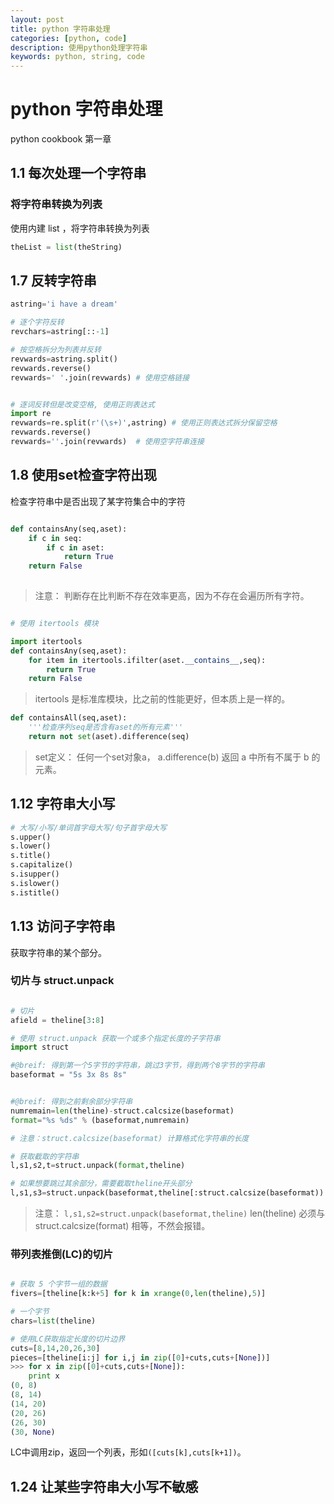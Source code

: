```yaml
---
layout: post
title: python 字符串处理
categories: [python, code]
description: 使用python处理字符串
keywords: python, string, code
---
```


# python 字符串处理

python cookbook 第一章


## 1.1 每次处理一个字符串

### 将字符串转换为列表

使用内建 list ，将字符串转换为列表

```python
theList = list(theString)
```

## 1.7 反转字符串

```python
astring='i have a dream'

# 逐个字符反转
revchars=astring[::-1]

# 按空格拆分为列表并反转
revwards=astring.split()
revwards.reverse()
revwards=' '.join(revwards) # 使用空格链接


# 逐词反转但是改变空格, 使用正则表达式
import re
revwards=re.split(r'(\s+)',astring) # 使用正则表达式拆分保留空格
revwards.reverse()
revwards=''.join(revwards)  # 使用空字符串连接

```

## 1.8 使用set检查字符出现

检查字符串中是否出现了某字符集合中的字符

```python

def containsAny(seq,aset):
    if c in seq:
        if c in aset:
            return True
    return False
    
```

> 注意： 判断存在比判断不存在效率更高，因为不存在会遍历所有字符。

```python

# 使用 itertools 模块

import itertools
def containsAny(seq,aset):
    for item in itertools.ifilter(aset.__contains__,seq):
        return True
    return False
```

> itertools 是标准库模块，比之前的性能更好，但本质上是一样的。

```python
def containsAll(seq,aset):
    '''检查序列seq是否含有aset的所有元素'''
    return not set(aset).difference(seq)
```
> set定义： 任何一个set对象a， a.difference(b) 返回 a 中所有不属于 b 的元素。

## 1.12 字符串大小写

```python
# 大写/小写/单词首字母大写/句子首字母大写
s.upper()
s.lower()
s.title()
s.capitalize()
s.isupper()
s.islower()
s.istitle()
```

## 1.13 访问子字符串

获取字符串的某个部分。

### 切片与 struct.unpack 

```python

# 切片
afield = theline[3:8]

# 使用 struct.unpack 获取一个或多个指定长度的子字符串
import struct

#@breif: 得到第一个5字节的字符串，跳过3字节，得到两个8字节的字符串
baseformat = "5s 3x 8s 8s"


#@breif: 得到之前剩余部分字符串
numremain=len(theline)-struct.calcsize(baseformat)
format="%s %ds" % (baseformat,numremain)

# 注意：struct.calcsize(baseformat) 计算格式化字符串的长度

# 获取截取的字符串
l,s1,s2,t=struct.unpack(format,theline)

# 如果想要跳过其余部分，需要截取theline开头部分
l,s1,s3=struct.unpack(baseformat,theline[:struct.calcsize(baseformat))

```
> 注意： `l,s1,s2=struct.unpack(baseformat,theline)` 
> len(theline) 必须与 struct.calcsize(format) 相等，不然会报错。

### 带列表推倒(LC)的切片

```python

# 获取 5 个字节一组的数据
fivers=[theline[k:k+5] for k in xrange(0,len(theline),5)]

# 一个字节
chars=list(theline)

# 使用LC获取指定长度的切片边界
cuts=[8,14,20,26,30]
pieces=[theline[i:j] for i,j in zip([0]+cuts,cuts+[None])]
>>> for x in zip([0]+cuts,cuts+[None]):
	print x
(0, 8)
(8, 14)
(14, 20)
(20, 26)
(26, 30)
(30, None)
```

LC中调用zip，返回一个列表，形如`([cuts[k],cuts[k+1])`。


## 1.24 让某些字符串大小写不敏感

